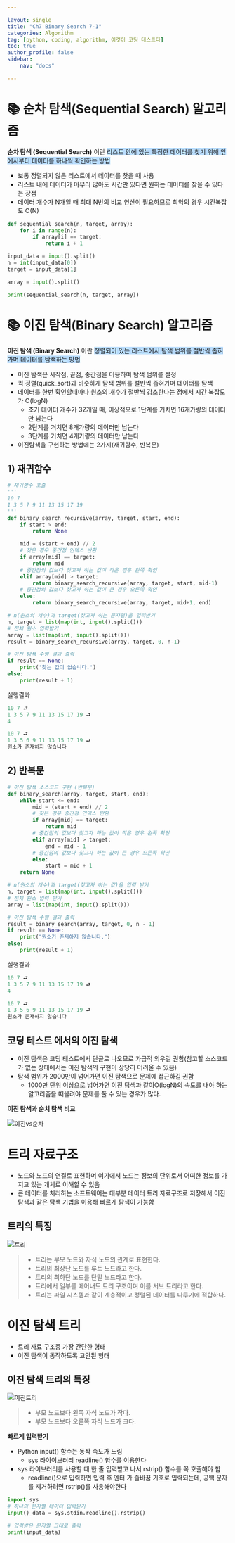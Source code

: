 ```yaml
---

layout: single
title: "Ch7 Binary Search 7-1"
categories: Algorithm
tag: [python, coding, algorithm, 이것이 코딩 테스트다]
toc: true
author_profile: false
sidebar:
    nav: "docs"

---
```



# 📚 순차 탐색(Sequential Search) 알고리즘

**순차 탐색 (Sequential Search)** 이란 <span style="background-color:#baddfe">리스트 안에 있는 특정한 데이터를 찾기 위해 앞에서부터 데이터를 하나씩 확인하는 방법</span>
* 보통 정렬되지 않은 리스트에서 데이터를 찾을 때 사용
* 리스트 내에 데이터가 아무리 많아도 시간만 있다면 원하는 데이터를 찾을 수 있다는 장점
* 데이터 개수가 N개일 때 최대 N번의 비교 연산이 필요하므로 최악의 경우 시간복잡도 O(N)

```python
def sequential_search(n, target, array):
    for i in range(n):
        if array[i] == target:
            return i + 1

input_data = input().split()
n = int(input_data[0])
target = input_data[1]

array = input().split()

print(sequential_search(n, target, array))
```

# 📚 이진 탐색(Binary Search) 알고리즘

**이진 탐색 (Binary Search)** 이란 <span style="background-color:#baddfe">정렬되어 있는 리스트에서 탐색 범위를 절반씩 좁혀가며 데이터를 탐색하는 방법</span>
* 이진 탐색은 시작점, 끝점, 중간점을 이용하여 탐색 범위를 설정
* 퀵 정렬(quick_sort)과 비슷하게 탐색 범위를 절반씩 좁혀가며 데이터를 탐색
* 데이터를 한번 확인할때마다 원소의 개수가 절반씩 감소한다는 점에서 시간 복잡도가 O(logN)
  * 초기 데이터 개수가 32개일 때, 이상적으로 1단계를 거치면 16개가량의 데이터만 남는다
  * 2단계를 거치면 8개가량의 데이터만 남는다
  * 3단계를 거치면 4개가량의 데이터만 남는다
* 이진탐색을 구현하는 방법에는 2가지(재귀함수, 반복문)

## 1) 재귀함수
```python
# 재귀함수 호출
'''
10 7
1 3 5 7 9 11 13 15 17 19
'''
def binary_search_recursive(array, target, start, end):
    if start > end:
        return None

    mid = (start + end) // 2
    # 찾은 경우 중간점 인덱스 반환
    if array[mid] == target:
        return mid
    # 중간점의 값보다 찾고자 하는 값이 작은 경우 왼쪽 확인
    elif array[mid] > target:
        return binary_search_recursive(array, target, start, mid-1)
    # 중간점의 값보다 찾고자 하는 값이 큰 경우 오른쪽 확인
    else:
        return binary_search_recursive(array, target, mid+1, end)

# n(원소의 개수)과 target(찾고자 하는 문자열)을 입력받기
n, target = list(map(int, input().split()))
# 전체 원소 입력받기
array = list(map(int, input().split()))
result = binary_search_recursive(array, target, 0, n-1)

# 이진 탐색 수행 결과 출력
if result == None:
    print('찾는 값이 없습니다.')
else:
    print(result + 1)
```
실행결과
```python
10 7 ⮐
1 3 5 7 9 11 13 15 17 19 ⮐
4

10 7 ⮐
1 3 5 6 9 11 13 15 17 19 ⮐
원소가 존재하지 않습니다
```
## 2) 반복문
```python
# 이진 탐색 소스코드 구현 (반복문)
def binary_search(array, target, start, end):
    while start <= end:
        mid = (start + end) // 2
        # 찾은 경우 중간점 인덱스 반환
        if array[mid] == target:
            return mid
        # 중간점의 값보다 찾고자 하는 값이 작은 경우 왼쪽 확인
        elif array[mid] > target:
            end = mid - 1
        # 중간점의 값보다 찾고자 하는 값이 큰 경우 오른쪽 확인
        else:
            start = mid + 1
    return None

# n(원소의 개수)과 target(찾고자 하는 값)을 입력 받기
n, target = list(map(int, input().split()))
# 전체 원소 입력 받기
array = list(map(int, input().split()))

# 이진 탐색 수행 결과 출력
result = binary_search(array, target, 0, n - 1)
if result == None:
    print("원소가 존재하지 않습니다.")
else:
    print(result + 1)
```
실행결과
```python
10 7 ⮐
1 3 5 7 9 11 13 15 17 19 ⮐
4

10 7 ⮐
1 3 5 6 9 11 13 15 17 19 ⮐
원소가 존재하지 않습니다
```
## 코딩 테스트 에서의 이진 탐색

* 이진 탐색은 코딩 테스트에서 단골로 나오므로 가급적 외우길 권함(참고할 소스코드가 없는 상태에서는 이진 탐색의 구현이 상당히 어려울 수 있음)
* 탐색 범위가 2000만이 넘어가면 이진 탐색으로 문제에 접근하길 권함
  * 1000만 단위 이상으로 넘어가면 이진 탐색과 같이O(logN)의 속도를 내야 하는 알고리즘을 떠올려야 문제를 풀 수 있는 경우가 많다.

**이진 탐색과 순치 탐색 비교**

![이진vs순차](/assets/images/이진vs순차.gif)

# 트리 자료구조
* 노드와 노드의 연결로 표현하며 여기에서 노드는 정보의 단위로서 어떠한 정보를 가지고 있는 개체로 이해할 수 있음
* 큰 데이터를 처리하는 소프트웨어는 대부분 데이터 트리 자료구조로 저장해서 이진탐색과 같은 탐색 기법을 이용해 빠르게 탐색이 가능함

## 트리의 특징

![트리](/assets/images/트리.png)

>* 트리는 부모 노드와 자식 노드의 관계로 표현한다.
>* 트리의 최상단 노드를 루트 노드라고 한다.
>* 트리의 최하단 노드를 단말 노드라고 한다.
>* 트리에서 일부를 떼어내도 트리 구조이며 이를 서브 트리라고 한다.
>* 트리는 파일 시스템과 같이 계층적이고 정렬된 데이터를 다루기에 적합하다.

# 이진 탐색 트리
* 트리 자료 구조중 가장 간단한 형태
* 이진 탐색이 동작하도록 고안된 형태

## 이진 탐색 트리의 특징
![이진트리](/assets/images/이진트리.png)

>* 부모 노드보다 왼쪽 자식 노드가 작다.
>* 부모 노드보다 오른쪽 자식 노드가 크다.


**빠르게 입력받기**

* Python input() 함수는 동작 속도가 느림
  * sys 라이이브러리 readline() 함수를 이용한다
* sys 라이브러리를 사용할 때 한 줄 입력받고 나서 rstrip() 함수를 꼭 호출해야 함
  * readline()으로 입력하면 입력 후 엔터 가 줄바꿈 기호로 입력되는데, 공백 문자를 제거하려면 rstrip()를 사용해야한다

```python
import sys
# 하나의 문자열 데이터 입력받기
input()_data = sys.stdin.readline().rstrip()

# 입력받은 문자열 그대로 출력
print(input_data)
```
